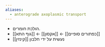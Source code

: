 ```yaml
---
aliases:
  - anterograde axoplasmic transport
---
```


- הולכת חומרים.
- [[גוף התא]] ← [[אקסון]] ← [[כפתורים סופיים]]
- נעשית על ידי חלבון [[קינזין]]